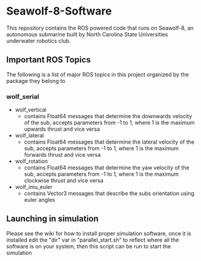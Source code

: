 # Seawolf-8-Software
This repository contains the ROS powered code that runs on Seawolf-8, an autonomous submarine built by North Carolina State Universities underwater robotics club.

## Important ROS Topics
The following is a list of major ROS topics in this project organized by the package they belong to
### wolf_serial
* wolf_vertical
    * contains Float64 messages that determine the downwards velocity of the sub, accepts parameters from -1 to 1, where 1 is the maximum upwards thrust and vice versa
* wolf_lateral
    * contains Float64 messages that determine the lateral velocity of the sub, accepts parameters from -1 to 1, where 1 is the maximum forwards thrust and vice versa
* wolf_rotation
    * contains Float64 messages that determine the yaw velocity of the sub, accepts parameters from -1 to 1, where 1 is the maximum clockwise thrust and vice versa
* wolf_imu_euler
    * contains Vector3 messages that describe the subs orientation using euler angles
    
    
## Launching in simulation
Please see the wiki for how to install proper simulation software, once it is installed edit the "dir" var in "parallel_start.sh" to reflect where all the software is on your system, then this script can be run to start the simulation 
